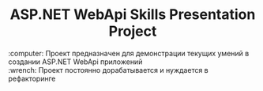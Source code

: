 <h1 align="center">ASP.NET WebApi Skills Presentation Project</h1>
:computer: Проект предназначен для демонстрации текущих умений в создании ASP.NET WebApi приложений
<br/>
:wrench: Проект постоянно дорабатывается и нуждается в рефакторинге
